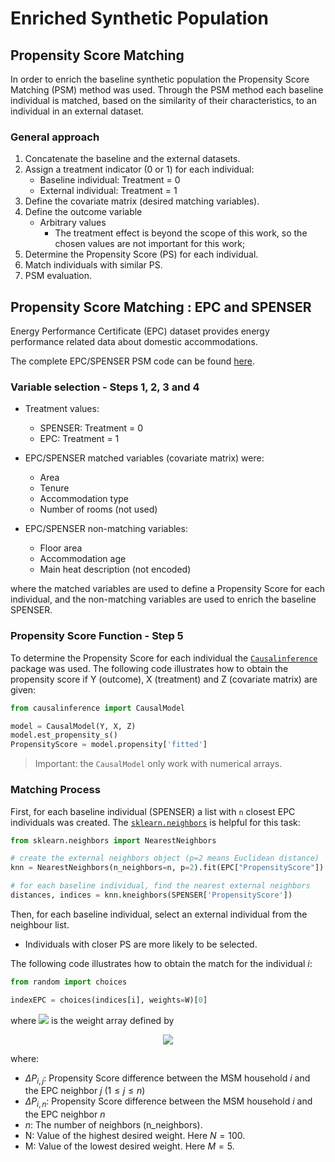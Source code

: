 # Enriched Synthetic Population <!-- omit in toc -->

## Propensity Score Matching

In order to enrich the baseline synthetic population the Propensity Score Matching (PSM) method was used. Through the PSM method each baseline individual is matched, based  on the similarity of their characteristics, to an individual in an external dataset.

### General approach

1. Concatenate the baseline and the external datasets.
2. Assign a treatment indicator (0 or 1) for each individual:
   - Baseline individual: Treatment = 0
   - External individual: Treatment = 1
3. Define the covariate matrix (desired matching variables).
4. Define the outcome variable
   - Arbitrary values
     - The treatment effect is beyond the scope of this work, so the chosen values are not important for this work;
5. Determine the Propensity Score (PS) for each individual.
6. Match individuals with similar PS.
7. PSM evaluation.

## Propensity Score Matching : EPC and SPENSER

Energy Performance Certificate (EPC) dataset provides energy performance related data about domestic accommodations.

The complete EPC/SPENSER PSM code can be found [here](EPC_propensity_score_matching.ipynb).

### Variable selection - Steps 1, 2, 3 and 4

- Treatment values:
  - SPENSER: Treatment = 0
  - EPC: Treatment = 1

- EPC/SPENSER matched variables (covariate matrix) were:
  - Area
  - Tenure
  - Accommodation type
  - Number of rooms (not used)

- EPC/SPENSER non-matching variables:
  - Floor area
  - Accommodation age
  - Main heat description (not encoded)

where the matched variables are used to define a Propensity Score for each individual, and the non-matching variables are used to enrich the baseline SPENSER.

### Propensity Score Function - Step 5

To determine the Propensity Score for each individual the [`Causalinference`](https://causalinferenceinpython.org/) package was used. The following code illustrates how to obtain the propensity score if Y (outcome), X (treatment) and Z (covariate matrix) are given:

```python
from causalinference import CausalModel

model = CausalModel(Y, X, Z)
model.est_propensity_s()
PropensityScore = model.propensity['fitted']
```

> Important: the `CausalModel` only work with numerical arrays.

### Matching Process

First, for each baseline individual (SPENSER) a list with `n` closest EPC individuals was created. The [`sklearn.neighbors`](https://scikit-learn.org/stable/modules/neighbors.html) is helpful for this task:

```python
from sklearn.neighbors import NearestNeighbors

# create the external neighbors object (p=2 means Euclidean distance)
knn = NearestNeighbors(n_neighbors=n, p=2).fit(EPC["PropensityScore"])

# for each baseline individual, find the nearest external neighbors
distances, indices = knn.kneighbors(SPENSER['PropensityScore'])
```

Then, for each baseline individual, select an external individual from the neighbour list.

- Individuals with closer PS are more likely to be selected.

The following code illustrates how to obtain the match for the individual $i$:

```python
from random import choices

indexEPC = choices(indices[i], weights=W)[0]
```

where <img src="https://render.githubusercontent.com/render/math?math=W"> is the weight array defined by

<p align="center">
<img src="https://render.githubusercontent.com/render/math?math=W(%5CDelta%20P_%7Bi%2Cj%7D)%20%3D%20N%20-%20%20%5Cdfrac%7B%5CDelta%20P_%7Bi%2Cj%7D%7D%7B%5CDelta%20P_%7Bi%2Cn%7D%7D(N-M)%2C">
</p>

where:

- $\Delta P_{i,j}$: Propensity Score difference between the MSM household $i$ and the EPC neighbor $j$ ($1 \le j \le n$)
- $\Delta P_{i,n}$: Propensity Score difference between the MSM household $i$ and the EPC neighbor $n$
- $n$: The number of neighbors (n_neighbors).
- N: Value of the highest desired weight. Here $N=100$.
- M: Value of the lowest desired weight. Here $M=5$.
